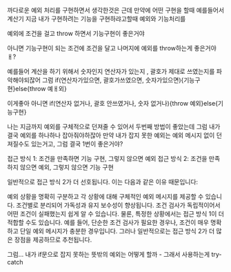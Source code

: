 
까다로운 예외 처리를 구현하면서 생각한것은
근데 만약에 어떤 구현을 할때 예를들어서 계산기 지금 내가 구현하려는 기능을 구현하랴고할때 예외와 기능처리를

예외에 조건을 걸고 throw 하면서 기능구현이 좋은거야

아니면 기능구현이 되는 조건에 조건을 달고 나머지에 예외를 throw하는게 좋은거야ㅐ?

예를들어 계산을 하기 위해서 숫자인지 연산자가 있는지 , 괄호가 제대로 쓰였는지를 파악해야되잖어
그럼 if(연산자가있으면, 괄호가쓰였으면, 숫자가있으면){기능구현}else{throw 예ㅐ외}

이게좋아 아니면
if(연산자  없거나, 괄호 안쓰였거나, 숫자 없거나){throw 예외}else{기능구현}

나는 지금까지 예외를 구체적으로 던져줄 수 있어서 두번째 방법이 좋았는데 그럼 내가 결국 예외를 하나하나 잡아줘야하잖아 만약 내가 잡지 못한 예외는 예외 메시지 없이 던져질수도 있는거고, 그럼 결국 1번이 좋은거야?

접근 방식 1: 조건을 만족하면 기능 구현, 그렇지 않으면 예외
접근 방식 2: 조건을 만족하지 않으면 예외, 그렇지 않으면 기능 구현

일반적으로 접근 방식 2가 더 선호됩니다. 이는 다음과 같은 이유 때문입니다:

예외 상황을 명확히 구분하고 각 상황에 대해 구체적인 예외 메시지를 제공할 수 있습니다.
조건별로 분리되어 가독성과 유지 보수성이 향상됩니다.
조건 검사가 독립적이어서 어떤 조건이 실패했는지 쉽게 알 수 있습니다.
물론, 특정한 상황에서는 접근 방식 1이 더 적합할 수도 있습니다. 예를 들어, 단순한 조건 검사가 필요한 경우나, 조건이 매우 명확하고 단일 예외 메시지가 충분한 경우입니다. 그러나 일반적으로는 접근 방식 2가 더 많은 장점을 제공하므로 추천됩니다.


그럼... 내가 if문으로 잡지 못하는 뜻밖의 예외는 어떻게 할까 - 그래서 사용하는게 try-catch



